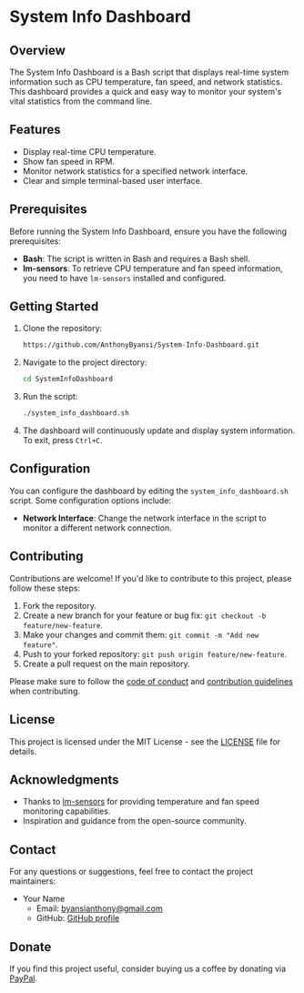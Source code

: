 
# System Info Dashboard

## Overview

The System Info Dashboard is a Bash script that displays real-time system information such as CPU temperature, fan speed, and network statistics. This dashboard provides a quick and easy way to monitor your system's vital statistics from the command line.

## Features

- Display real-time CPU temperature.
- Show fan speed in RPM.
- Monitor network statistics for a specified network interface.
- Clear and simple terminal-based user interface.

## Prerequisites

Before running the System Info Dashboard, ensure you have the following prerequisites:

- **Bash**: The script is written in Bash and requires a Bash shell.
- **lm-sensors**: To retrieve CPU temperature and fan speed information, you need to have `lm-sensors` installed and configured.

## Getting Started

1. Clone the repository:

   ```bash
   https://github.com/AnthonyByansi/System-Info-Dashboard.git
   ```

2. Navigate to the project directory:

   ```bash
   cd SystemInfoDashboard
   ```

3. Run the script:

   ```bash
   ./system_info_dashboard.sh
   ```

4. The dashboard will continuously update and display system information. To exit, press `Ctrl+C`.

## Configuration

You can configure the dashboard by editing the `system_info_dashboard.sh` script. Some configuration options include:

- **Network Interface**: Change the network interface in the script to monitor a different network connection.

## Contributing

Contributions are welcome! If you'd like to contribute to this project, please follow these steps:

1. Fork the repository.
2. Create a new branch for your feature or bug fix: `git checkout -b feature/new-feature`.
3. Make your changes and commit them: `git commit -m "Add new feature"`.
4. Push to your forked repository: `git push origin feature/new-feature`.
5. Create a pull request on the main repository.

Please make sure to follow the [code of conduct](CODE_OF_CONDUCT.md) and [contribution guidelines](CONTRIBUTING.md) when contributing.

## License

This project is licensed under the MIT License - see the [LICENSE](LICENSE) file for details.

## Acknowledgments

- Thanks to [lm-sensors](https://github.com/lm-sensors/lm-sensors) for providing temperature and fan speed monitoring capabilities.
- Inspiration and guidance from the open-source community.

## Contact

For any questions or suggestions, feel free to contact the project maintainers:

- Your Name
  - Email: byansianthony@gmail.com
  - GitHub: [GitHub profile](https://github.com/AnthonyByansi)
  
## Donate

If you find this project useful, consider buying us a coffee by donating via [PayPal](https://www.paypal.com).
